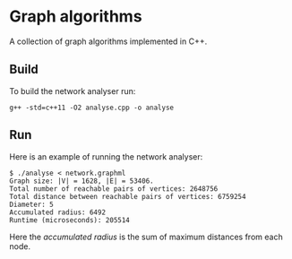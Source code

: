 # Graph algorithms
A collection of graph algorithms implemented in C++.

## Build

To build the network analyser run:
```
g++ -std=c++11 -O2 analyse.cpp -o analyse
```

## Run

Here is an example of running the network analyser:
```
$ ./analyse < network.graphml
Graph size: |V| = 1628, |E| = 53406.
Total number of reachable pairs of vertices: 2648756
Total distance between reachable pairs of vertices: 6759254
Diameter: 5
Accumulated radius: 6492
Runtime (microseconds): 205514
```
Here the _accumulated radius_ is the sum of maximum distances from each node.
